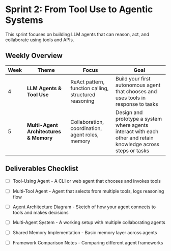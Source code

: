 # Sprint 2: From Tool Use to Agentic Systems

This sprint focuses on building LLM agents that can reason, act, and collaborate using tools and APIs.

## Weekly Overview

| Week | Theme | Focus | Goal |
| --- | --- | --- | --- |
| 4 | **LLM Agents & Tool Use** | ReAct pattern, function calling, structured reasoning | Build your first autonomous agent that chooses and uses tools in response to tasks |
| 5 | **Multi-Agent Architectures & Memory** | Collaboration, coordination, agent roles, memory | Design and prototype a system where agents interact with each other and retain knowledge across steps or tasks |

## Deliverables Checklist

- [ ] Tool-Using Agent - A CLI or web agent that chooses and invokes tools
- [ ] Multi-Tool Agent - Agent that selects from multiple tools, logs reasoning flow
- [ ] Agent Architecture Diagram - Sketch of how your agent connects to tools and makes decisions
- [ ] Multi-Agent System - A working setup with multiple collaborating agents
- [ ] Shared Memory Implementation - Basic memory layer across agents
- [ ] Framework Comparison Notes - Comparing different agent frameworks

